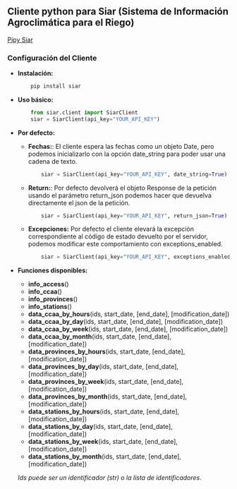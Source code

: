 ## Cliente python para Siar (Sistema de Información Agroclimática para el Riego)
[Pipy Siar](https://pypi.org/project/siar/)
### Configuración del Cliente

* **Instalación:**
	```python
        pip install siar
    ```
* **Uso básico:**
    ```python
    	from siar.client import SiarClient
    	siar = SiarClient(api_key="YOUR_API_KEY")
    ```
* **Por defecto:**
	* **Fechas:**: El cliente espera las fechas como un objeto Date, pero podemos inicializarlo con la opción date_string para poder usar una cadena de texto.
    	```python
    		siar = SiarClient(api_key="YOUR_API_KEY", date_string=True)
    	``` 
	* **Return:**: Por defecto devolverá el objeto Response de la petición usando el parámetro return_json podemos hacer que devuelva directamente el json de la petición.
	 	```python
            siar = SiarClient(api_key="YOUR_API_KEY", return_json=True)
        ```
	* **Excepciones:** Por defecto el cliente elevará la excepción correspondiente al código de estado devuelto por el servidor, podemos modificar este comportamiento con exceptions_enabled.
		```python
		    siar = SiarClient(api_key="YOUR_API_KEY", exceptions_enabled=False)
        ```
        
* **Funciones disponibles:**
    * **info_access**()
    * **info_ccaa**()
    * **info_provinces**()
    * **info_stations**()
    * **data_ccaa_by_hours**(ids, start_date, [end_date], [modification_date])
    * **data_ccaa_by_day**(ids, start_date, [end_date], [modification_date])
    * **data_ccaa_by_week**(ids, start_date, [end_date], [modification_date])
    * **data_ccaa_by_month**(ids, start_date, [end_date], [modification_date])
    * **data_provinces_by_hours**(ids, start_date, [end_date], [modification_date])
    * **data_provinces_by_day**(ids, start_date, [end_date], [modification_date])
    * **data_provinces_by_week**(ids, start_date, [end_date], [modification_date])
    * **data_provinces_by_month**(ids, start_date, [end_date], [modification_date])
    * **data_stations_by_hours**(ids, start_date, [end_date], [modification_date])
    * **data_stations_by_day**(ids, start_date, [end_date], [modification_date])
    * **data_stations_by_week**(ids, start_date, [end_date], [modification_date])
    * **data_stations_by_month**(ids, start_date, [end_date], [modification_date])

    *Ids puede ser un identificador (str) o la lista de identificadores*.
